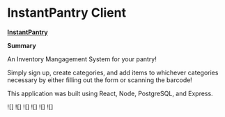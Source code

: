 # InstantPantry Client

**[InstantPantry](https://instantpantry-client.vercel.app/)**

**Summary**

An Inventory Mangagement System for your pantry!

Simply sign up, create categories, and add items to whichever categories necessary by either filling out the form or scanning the barcode!

This application was built using React, Node, PostgreSQL, and Express.

![]
![]
![]
![]
![]
![]
